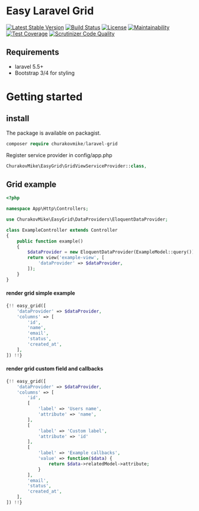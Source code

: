 # Easy Laravel Grid

[![Latest Stable Version](https://poser.pugx.org/churakovmike/laravel-grid/v/stable)](https://packagist.org/packages/churakovmike/laravel-grid)
[![Build Status](https://travis-ci.com/Churakovmike/laravel-grid.svg?branch=master)](https://travis-ci.com/Churakovmike/laravel-grid)
[![License](https://poser.pugx.org/churakovmike/laravel-grid/license)](https://packagist.org/packages/churakovmike/laravel-grid)
[![Maintainability](https://api.codeclimate.com/v1/badges/a99a88d28ad37a79dbf6/maintainability)](https://codeclimate.com/github/codeclimate/codeclimate/maintainability)
[![Test Coverage](https://api.codeclimate.com/v1/badges/a99a88d28ad37a79dbf6/test_coverage)](https://codeclimate.com/github/codeclimate/codeclimate/test_coverage)
[![Scrutinizer Code Quality](https://scrutinizer-ci.com/g/Churakovmike/laravel-grid/badges/quality-score.png?b=master)](https://scrutinizer-ci.com/g/Churakovmike/laravel-grid/?branch=master)
## Requirements
+ laravel 5.5+
+ Bootstrap 3/4 for styling

# Getting started

## install
The package is available on packagist.
```php
composer require churakovmike/laravel-grid
```
Register service provider in config/app.php
```php
ChurakovMike\EasyGrid\GridViewServiceProvider::class,       
```
## Grid example
```php
<?php

namespace App\Http\Controllers;

use ChurakovMike\EasyGrid\DataProviders\EloquentDataProvider;

class ExampleController extends Controller
{
    public function example()
    {
        $dataProvider = new EloquentDataProvider(ExampleModel::query());
        return view('example-view', [
            'dataProvider' => $dataProvider,
        ]);
    }
}

```

#### render grid simple example
```php
{!! easy_grid([
    'dataProvider' => $dataProvider,
    'columns' => [
        'id',
        'name',
        'email',
        'status',
        'created_at',
    ],
]) !!}
```
#### render grid custom field and callbacks
```php
{!! easy_grid([
    'dataProvider' => $dataProvider,
    'columns' => [
        'id',
        [
            'label' => 'Users name',
            'attribute' => 'name',
        ],
        [
            'label' => 'Custom label',
            'attribute' => 'id'
        ],
        [
            'label' => 'Example callbacks',
            'value' => function($data) {
                return $data->relatedModel->attribute;
            }
        ],
        'email',
        'status',
        'created_at',
    ],
]) !!}
```
